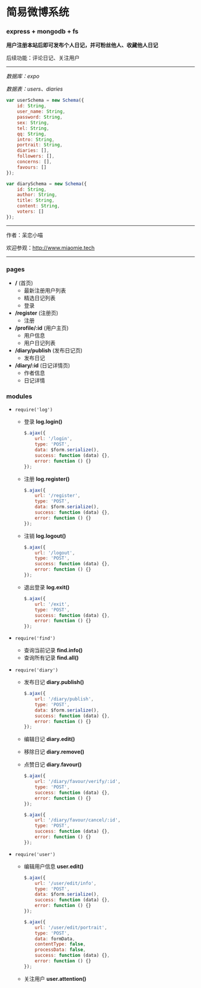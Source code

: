 # 简易微博系统 #
### express + mongodb + fs ###

__用户注册本站后即可发布个人日记，并可粉丝他人、收藏他人日记__

后续功能：评论日记、关注用户

*****

_数据库：expo_

_数据表：users、diaries_

```javascript
var userSchema = new Schema({
    id: String,
    user_name: String,
    password: String,
    sex: String,
    tel: String,
    qq: String,
    intro: String,
    portrait: String,
    diaries: [],
    followers: [],
    concerns: [],
    favours: []
});

var diarySchema = new Schema({
    id: String,
    author: String,
    title: String,
    content: String,
    voters: []
}); 
```

*****

作者：呆恋小喵

欢迎参观：<http://www.miaomie.tech>

*****

### pages ###
+ __/__ (首页)
	+ 最新注册用户列表
	+ 精选日记列表
	+ 登录
+ __/register__ (注册页)
	+ 注册
+ __/profile/:id__ (用户主页)
	+ 用户信息
	+ 用户日记列表
+ __/diary/publish__ (发布日记页)
	+ 发布日记
+ __/diary/:id__ (日记详情页)
	+ 作者信息
	+ 日记详情

### modules ###
+ `require('log')`
	+ 登录 __log.login()__
	
        ```javascript
        $.ajax({
            url: '/login',
            type: 'POST',
            data: $form.serialize(),
            success: function (data) {},
            error: function () {}
        });
        ```
        
	+ 注册 __log.register()__
	
        ```javascript
        $.ajax({
            url: '/register',
            type: 'POST',
            data: $form.serialize(),
            success: function (data) {},
            error: function () {}
        });
        ```
        
	+ 注销 __log.logout()__
	
	    ```javascript
	    $.ajax({
            url: '/logout',
            type: 'POST',
            success: function (data) {},
            error: function () {}
        });
        ```
        
	+ 退出登录 __log.exit()__	
	
	    ```javascript
	    $.ajax({
            url: '/exit',
            type: 'POST',
            success: function (data) {},
            error: function () {}
        });
	    ```
	    
+ `require('find')`
	+ 查询当前记录 __find.info()__
	+ 查询所有记录 __find.all()__	
+ `require('diary')`
	+ 发布日记 __diary.publish()__
	
	    ```javascript
	    $.ajax({
            url: '/diary/publish',
            type: 'POST',
            data: $form.serialize(),
            success: function (data) {},
            error: function () {}
        });
	    ```
	    
	+ 编辑日记 __diary.edit()__
	+ 移除日记 __diary.remove()__
	+ 点赞日记 __diary.favour()__	
	
	    ```javascript
	    $.ajax({
            url: '/diary/favour/verify/:id',
            type: 'POST',
            success: function (data) {},
            error: function () {}
        });
	    ```
	    
	    ```javascript
	    $.ajax({
            url: '/diary/favour/cancel/:id',
            type: 'POST',
            success: function (data) {},
            error: function () {}
        });
	    ```
	    
+ `require('user')`
	+ 编辑用户信息 __user.edit()__
	
	    ```javascript
	    $.ajax({
            url: '/user/edit/info',
            type: 'POST',
            data: $form.serialize(),
            success: function (data) {},
            error: function () {}
        });
	    ```
	    
	    ```javascript
	    $.ajax({
            url: '/user/edit/portrait',
            type: 'POST',
            data: formData,
            contentType: false,
            processData: false,
            success: function (data) {},
            error: function () {}
        });
	    ```
	    
	+ 关注用户 __user.attention()__